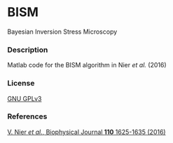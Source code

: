 # BISM
Bayesian Inversion Stress Microscopy

### Description
Matlab code for the BISM algorithm in Nier *et al.* (2016) 

### License
[ GNU GPLv3 ](https://choosealicense.com/licenses/gpl-3.0/)

### References
[V. Nier *et al.*, Biophysical Journal **110** 1625-1635 (2016)](http://dx.doi.org/10.1016/j.bpj.2016.03.002) 

